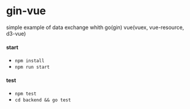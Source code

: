 # gin-vue
simple example of data exchange whith go(gin) vue(vuex, vue-resource, d3-vue)

#### start
  * `npm install`
  * `npm run start`
#### test
  * `npm test`
  * `cd backend && go test`
